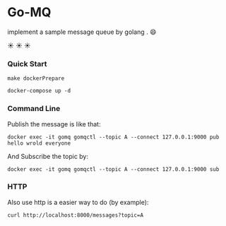 <h1>Go-MQ</h1>

implement a sample message queue by golang . :smile:

 :sunny: :sunny: :sunny:
 
 

   
<h3>Quick Start</h3>

    make dockerPrepare
  
    docker-compose up -d 
  
<h3>Command Line</h3>
Publish the message is like that:
    
    docker exec -it gomq gomqctl --topic A --connect 127.0.0.1:9000 pub hello wrold everyone
    
And Subscribe the topic by:
    
    docker exec -it gomq gomqctl --topic A --connect 127.0.0.1:9000 sub 
    
<h3> HTTP </h3>
Also use http is a easier way to do (by example):      
     
    curl http://localhost:8000/messages?topic=A 
     
